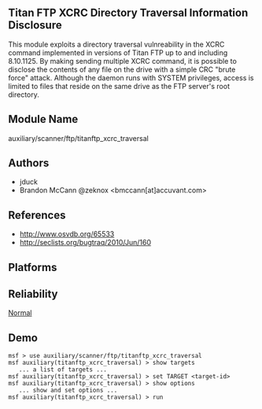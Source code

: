 ## Titan FTP XCRC Directory Traversal Information Disclosure

This module exploits a directory traversal vulnreability in 
the XCRC command implemented in versions of Titan FTP up to 
and including 8.10.1125. By making sending multiple XCRC 
command, it is possible to disclose the contents of any file 
on the drive with a simple CRC "brute force" attack. 
Although the daemon runs with SYSTEM privileges, access is 
limited to files that reside on the same drive as the FTP 
server's root directory.


## Module Name
auxiliary/scanner/ftp/titanftp_xcrc_traversal

## Authors
* jduck
* Brandon McCann @zeknox <bmccann[at]accuvant.com>


## References
* http://www.osvdb.org/65533
* http://seclists.org/bugtraq/2010/Jun/160




## Platforms


## Reliability
[Normal](https://github.com/rapid7/metasploit-framework/wiki/Exploit-Ranking)

## Demo

```
msf > use auxiliary/scanner/ftp/titanftp_xcrc_traversal
msf auxiliary(titanftp_xcrc_traversal) > show targets
   ... a list of targets ...
msf auxiliary(titanftp_xcrc_traversal) > set TARGET <target-id>
msf auxiliary(titanftp_xcrc_traversal) > show options
   ... show and set options ...
msf auxiliary(titanftp_xcrc_traversal) > run
```
    
    